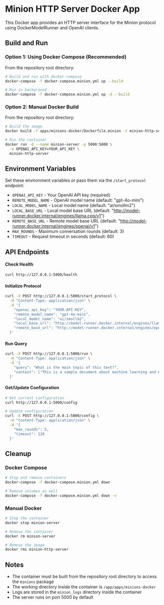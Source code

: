 # Minion HTTP Server Docker App

This Docker app provides an HTTP server interface for the Minion protocol using DockerModelRunner and OpenAI clients.

## Build and Run

### Option 1: Using Docker Compose (Recommended)

From the repository root directory:

```bash
# Build and run with docker-compose
docker-compose -f docker-compose.minion.yml up --build

# Run in background
docker-compose -f docker-compose.minion.yml up -d --build
```

### Option 2: Manual Docker Build

From the repository root directory:

```bash
# Build the image
docker build -f apps/minions-docker/Dockerfile.minion -t minion-http-server .

# Run the container
docker run -d --name minion-server -p 5000:5000 \
  -e OPENAI_API_KEY=YOUR_API_KEY \
  minion-http-server
```

## Environment Variables

Set these environment variables or pass them via the `/start_protocol` endpoint:

- `OPENAI_API_KEY` - Your OpenAI API key (required)
- `REMOTE_MODEL_NAME` - OpenAI model name (default: "gpt-4o-mini")
- `LOCAL_MODEL_NAME` - Local model name (default: "ai/smollm2")
- `LOCAL_BASE_URL` - Local model base URL (default: "http://model-runner.docker.internal/engines/llama.cpp/v1")
- `REMOTE_BASE_URL` - Remote model base URL (default: "http://model-runner.docker.internal/engines/openai/v1")
- `MAX_ROUNDS` - Maximum conversation rounds (default: 3)
- `TIMEOUT` - Request timeout in seconds (default: 60)

## API Endpoints

#### Check Health
```bash
curl http://127.0.0.1:5000/health
```

#### Initialize Protocol
```bash
curl -X POST http://127.0.0.1:5000/start_protocol \
  -H "Content-Type: application/json" \
  -d '{
    "openai_api_key": "YOUR-API-KEY",
    "remote_model_name": "gpt-4o-mini",
    "local_model_name": "ai/smollm2",
    "local_base_url": "http://model-runner.docker.internal/engines/llama.cpp/v1",
    "remote_base_url": "http://model-runner.docker.internal/engines/openai/v1"
  }'
```

#### Run Query
```bash
curl -X POST http://127.0.0.1:5000/run \
  -H "Content-Type: application/json" \
  -d '{
    "query": "What is the main topic of this text?",
    "context": ["This is a sample document about machine learning and AI."]
  }'
```

#### Get/Update Configuration
```bash
# Get current configuration
curl http://127.0.0.1:5000/config

# Update configuration
curl -X POST http://127.0.0.1:5000/config \
  -H "Content-Type: application/json" \
  -d '{
    "max_rounds": 5,
    "timeout": 120
  }'
```

## Cleanup

### Docker Compose
```bash
# Stop and remove containers
docker-compose -f docker-compose.minion.yml down

# Remove volumes as well
docker-compose -f docker-compose.minion.yml down -v
```

### Manual Docker
```bash
# Stop the container
docker stop minion-server

# Remove the container
docker rm minion-server

# Remove the image
docker rmi minion-http-server
```

## Notes

- The container must be built from the repository root directory to access the `minions` package
- The working directory inside the container is `/app/apps/minions-docker`
- Logs are stored in the `minion_logs` directory inside the container
- The server runs on port 5000 by default

